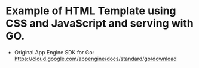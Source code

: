 # Example of HTML Template using CSS and JavaScript and serving with GO.
- Original App Engine SDK for Go: https://cloud.google.com/appengine/docs/standard/go/download